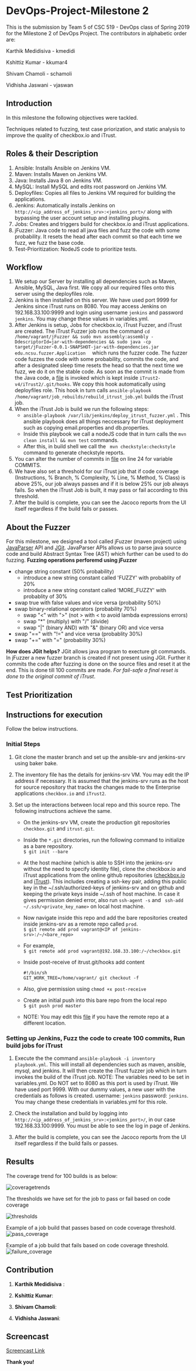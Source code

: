 # DevOps-Project-Milestone 2

This is the submission by Team 5 of CSC 519 - DevOps class of Spring 2019 for the Milestone 2 of DevOps Project. The contributors in alphabetic order are:

Karthik Medidisiva  -   kmedidi

Kshittiz Kumar      -   kkumar4

Shivam Chamoli      -   schamoli

Vidhisha Jaswani    -   vjaswan

## Introduction
In this milestone the following objectives were tackled.

 Techniques related to fuzzing, test case priorization, and static analysis to improve the quality of checkbox.io and iTrust.

## Roles & their Description

1. Ansible: Installs Ansible on Jenkins VM.
2. Maven: Installs Maven on Jenkins VM.
3. Java: Installs Java 8 on Jenkins VM.
4. MySQL: Install MySQL and edits root password on Jenkins VM.
5. Deployfiles: Copies all files to Jenkins VM required for building the applications.
6. Jenkins: Automatically installs Jenkins on ```http://<ip_address_of_jenkins_srv>:<jenkins_port>/``` along with bypassing the user account setup and installing plugins.
7. Jobs: Creates and triggers build for checkbox.io and iTrust applications.
8. jFuzzer: Java code to read all java files and fuzz the code with some probability. It resets the head after each commit so that each time we fuzz, we fuzz the base code.
9. Test-Prioritization: NodeJS code to prioritize tests.


## Workflow

1. We setup our Server by installing all dependencies such as Maven, Ansible, MySQL, Java first. We copy all our required files onto this server using the deployfiles role.
2. Jenkins is then installed on this server. We have used port 9999 for Jenkins since iTrust runs on 8080. You may access Jenkins on 192.168.33.100:9999 and login using username ```jenkins``` and password ```jenkins```. You may change these values in variables.yml.
3. After Jenkins is setup, Jobs for checkbox.io, iTrust Fuzzer, and iTrust are created. The iTrust Fuzzer job runs the command ```cd /home/vagrant/jFuzzer && sudo mvn assembly:assembly -DdescriptorId=jar-with-dependencies && sudo java -cp target/jFuzzer-0.0.1-SNAPSHOT-jar-with-dependencies.jar edu.ncsu.fuzzer.Application  ``` which runs the fuzzer code. The fuzzer code fuzzes the code with some probability, commits the code, and after a designated sleep time resets the head so that the next time we fuzz, we do it on the stable code. As soon as the commit is made from the Java code, a [file](hooks/post-commit) is invoked which is kept inside ```iTrust2-v4/iTrust2/.git/hooks```. We copy this hook automatically using deployfiles role. This hook in turn calls ```ansible-playbook /home/vagrant/job_rebuilds/rebuild_itrust_job.yml``` builds the iTrust job. 
4. When the iTrust Job is build we run the following steps:
   - ```ansible-playbook /var/lib/jenkins/deploy_itrust_fuzzer.yml``` . This ansible playbook does all things neccessary for iTrust deployment such as copying email.properties and db.properties.
   - Inside this playbook we call a nodeJS code that in turn calls the ```mvn clean install && mvn test``` commands.
   - After this, in build shell we call the ``` mvn checkstyle:checkstyle``` command to generate checkstyle reports.
5. You can alter the number of commits in [file](ansible-srv/roles/jFuzzer/src/main/java/edu/ncsu/fuzzer/ItrustFuzzing.java) on line 24 for variable COMMITS.
6. We have also set a threshold for our iTrust job that if code coverage (Instructions, % Branch, % Complexity, % Line, % Method, % Class) is above 25%, our job always passes and if it is below 25% our job always fails. So when the iTrust Job is built, it may pass or fail according to this threshold.
7. After the build is complete, you can see the Jacoco reports from the UI itself regardless if the build fails or passes.


## About the Fuzzer
For this milestone, we designed a tool called jFuzzer (maven project) using [JavaParser](http://javaparser.org/) API and [JGit](https://git-scm.com/book/uz/v2/Appendix-B%3A-Embedding-Git-in-your-Applications-JGit). JavaParser APIs allows us to parse java source code and build Abstract Syntax Tree (AST) which further can be used to do fuzzing.
**Fuzzing operations perforemd using jFuzzer**
- change string constant (50% probability)
  - introduce a new string constant called 'FUZZY' with probablity of 20%
  - introduce a new string constant called 'MORE_FUZZY' with probablity of 30%
- swap true with false values and vice versa (probability 50%)
- swap binary-relational operators (probability 70%)
  - swap "<" with ">" (not > with < to avoid lambda expressions errors)
  - swap "*" (multiply) with "/" (divide)
  - swap "|" (binary AND) with "&" (binary OR) and vice versa
- swap "==" with "!=" and vice versa (probablity 30%)
- swap "+=" with "=" (probability 30%)

**How does JGit helps?** JGit allows java program to execture git commands. In jFuzzer a new fuzzer branch is created if not present using JGit. Further it commits the code after fuzzing is done on the source files and reset it at the end. This is done till 100 commits are made. *For fail-safe a final reset is done to the original commit of iTrust*.
## Test Prioritization


## Instructions for execution
Follow the below instructions.

### Initial Steps

1. Git clone the master branch and set up the ansible-srv and jenkins-srv using baker bake.

2. The inventory file has the details for jenkins-srv VM. You may edit the IP address if necessary. It is assumed that the jenkins-srv runs as the host for source repository that tracks the changes made to the Enterprise applications ```checkbox.io``` and ```iTrust2```.

3. Set up the interactions between local repo and this source repo. The following instructions achieve the same. 

   - On the jenkins-srv VM, create the production git repositories ```checkbox.git``` and ```itrust.git```.

   - Inside the ```*.git``` directories, run the following command to initialize as a bare repository.
<br>```$ git init --bare```

   - At the host machine (which is able to SSH into the jenkins-srv without the need to specify identity file), clone the checkbox.io and iTrust applications from the online github repositories ([checkbox.io](https://github.com/ShivamChamoli/checkbox.io) and [iTrust](https://github.ncsu.edu/engr-csc326-staff/iTrust2-v4)). This includes creating a ssh-key pair, adding this public key in the ~/.ssh/authorized-keys of jenkins-srv and on github and keeping the private keys inside ~/.ssh of host machine. In case it gives permission denied error, also run ```ssh-agent -s``` and ``` ssh-add ~/.ssh/<private_key_name>``` on local host machine.

   - Now navigate inside this repo and add the bare repositories created inside jenkins-srv as a remote repo called       ```prod```.
    <br>```$ git remote add prod vagrant@<IP of jenkins-srv>:/~/<bare_repo>```

   - For example,
     <br>```$ git remote add prod vagrant@192.168.33.100:/~/checkbox.git```

   - Inside post-receive of itrust.git/hooks add content
     ```
     #!/bin/sh
     GIT_WORK_TREE=/home/vagrant/ git checkout -f                                              
     ```
   - Also, give permission using ```chmod +x post-receive```

   - Create an initial push into this bare repo from the local repo
   <br>```$ git push prod master```

   - NOTE: You may edit this [file](variables.yml) if you have the remote repo at a different location.



### Setting up Jenkins, Fuzz the code to create 100 commits, Run build jobs for iTrust

1. Execute the the command ```ansible-playbook -i inventory playbook.yml```. This will install all dependencies such as maven, ansible, mysql, and jenkins. It will then create the iTrust fuzzer job which in turn invokes the build of the iTrust job.
   NOTE:
   The variables need to be set in variables.yml. Do NOT set to 8080 as this port is used by  iTrust. We have used port 9999. With our dummy values, a new user with the credentials as follows is created. username: ```jenkins``` password: ```jenkins```. You may change these credentials in variables.yml for this role.

2. Check the installation and build by logging into ```http://<ip_address_of_jenkins_srv>:<jenkins_port>/```, in our case 192.168.33.100:9999. You must be able to see the log in page of Jenkins.
3. After the build is complete, you can see the Jacoco reports from the UI itself regardless if the build fails or passes.




## Results

The coverage trend for 100 builds is as below:

![coveragetrends](results/coveragetrends.png)

The thresholds we have set for the job to pass or fail based on code coverage

![thresholds](results/thresholds.png)

Example of a job build that passes based on code coverage threshold.
![pass_coverage](results/pass_coverage.png)

Example of a job build that fails based on code coverage threshold.
![failure_coverage](results/failure_coverage.png)


## Contribution
1. **Karthik Medidisiva** : 

2. **Kshittiz Kumar**: 

3. **Shivam Chamoli**: 

4. **Vidhisha Jaswani**: 
 
## Screencast
[Screencast Link]()

**Thank you!**
